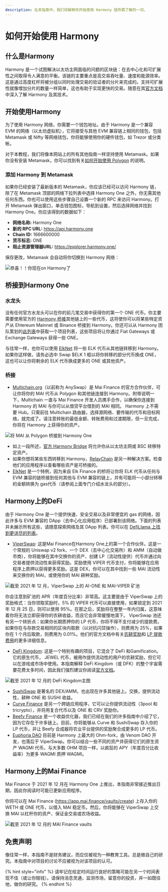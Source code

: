 ```yaml
---
description: 在本指南中，我们将解释你开始使用 Harmony 链所需了解的一切。
---
```


# 如何开始使用 Harmony

## 什么是Harmony

Harmony 是一个试图解决以太坊主网面临的问题的区块链：在去中心化和可扩展性之间取得令人满意的平衡。该链的主要重点是高交易吞吐量、速度和能源效率。这是通过高度杠杆将被分组以同时处理交易的验证者的分片来完成的。支持可扩展性就像增加分片的数量一样简单，这也有助于实现更快的交易。随意在其[官方文档](https://docs.harmony.one/home/general/technology)中深入了解 Harmony 及其技术。

## 开始使用Harmony

为了使用 Harmony 网络，你需要一个钱包地址。由于 Harmony 是一个兼容 EVM 的网络（以太坊虚拟机），它将接受与其他 EVM 兼容链上相同的钱包，包括 Metamask 或 Nifty 等网络钱包，你将能够使用你的硬件钱包，如 Trezor 或分类帐。&#x20;

对于本教程，我们将像本网站上的所有其他指南一样坚持使用 Metamask。如果你没有安装 Metamask，你可以找到有关[如何开始使用 Polygon](../polygon/how-to-get-started-on-polygon.md) 的说明。

### 添加 Harmony 到 Metamask

如果你已经安装了最新版本的 Metamask，你应该已经可以访问 Harmony 链，除了在 Metamask 顶部的网络下拉列表中选择 Harmony One 之外，你无需其他任何东西。你也可以使用这些步骤自己设置一个新的 RPC 来访问 Harmony。打开 Metamask 弹出窗口，单击钱包图标，导航到设置，然后选择网络并找到 Harmony One。你应该得到的数据如下：

* **网络名称:** Harmony One
* **新的 RPC URL:** https://api.harmony.one
* **Chain ID:** 1666600000
* **货币标志:** ONE
* **阻止资源管理器URL:** https://explorer.harmony.one/

保存更改，Metamask 会自动将你切换到 Harmony 网络：

![ 恭喜！！你现在on Harmony了](../../.gitbook/assets/Harmony-onboarding-1.png)

## 桥接到Harmony One

### 水龙头

没有任何官方水龙头可以在你的前几笔交易中获得你的第一个 ONE 代币。你主要需要使用官方的 [Harmony 桥接](https://bridge.harmony.one/erc20)其他链上的一些代币，这将使你可以将某些特定资产从 Ehtereum Mainnet 或 Binance 桥接到 Harmony。你还可以从 Harmony 团队策划的[此列表](https://docs.harmony.one/home/developers/harmony-stack#bridges-fiat-gateways-exchanges)中获取一个项目列表，这些项目将让你通过 Fiat Gateways 或 Exchange Gateways 获得一些 ONE。

与往常一样，也你可以使用 [ElkNet](https://app.elk.finance/#/elknet) 将一些 ELK 代币从其他链转移到 Harmony。如果你这样做，请务必选中 Swap $ELK 1 框以将你转移的部分代币换成 ONE，这也可以让你将剩余的 ELK 代币换成更多的 ONE 或其他资产。

### 桥接

* [Multichain.org](https://app.multichain.org/#/router)（以前称为 AnySwap）是 Mai Finance 的官方合作伙伴，可让你将你的 MAI 代币从 Polygon 和其他链连接到 Harmony。附带说明一下，Multichain 一直与 Mai Finance 开发人员携手合作，以确保你连接到 Harmony 的 MAI 与你可以从借贷平台借到的 MAI 相同。 Harmony 上不需要 Hub。只需前往 Multichain 路由器，选择源网络、要传输的代币和目标网络，就完成了。请注意转账的最低金额、转账费用和过渡期限，但一旦完成，你将在 Harmony 上获得你的资产。

![将 MAI 从 Polygon 桥接到 Harmony One](../../.gitbook/assets/Harmony-onboarding-2.png)

* 如上一段所述，[官方 Harmony Bridge](https://bridge.harmony.one/erc20) 将允许你从以太坊主网或 BSC 转移特定资产。
* 如果你想将某些东西转移到 Harmony，[RelayChain](https://app.relaychain.com/#/cross-chain-bridge-transfer) 是另一种解决方案。检查他们的应用程序以查看哪些资产是可桥接的。
* [ElkNet](https://app.elk.finance/#/elknet) 是一个特例，因为来自 Elk Finance 的桥将让你将 ELK 代币从任何与 EVM 兼容的链桥接到任何其他与 EVM 兼容的链上，并有可能将一小部分转移的金额转换为 gas代币（请参阅上面专门介绍水龙头的部分）。

## Harmony上的DeFi

由于 Harmony One 是一个提供快速、安全交易以及非常便宜的 gas 的网络，因此许多与 EVM 兼容的 DApp（去中心化应用程序）已部署到该网络。下面的列表并未展示所有这些，请随意探索网络及其 DApp 列表。你可以在 [DefiLlama 上找到更详尽的列表](https://defillama.com/chain/Harmony)。

* [ViperSwap](https://viper.exchange/#/swap): 这是Mai Finance在Harmony One上的第一个合作伙伴。这是一个常规的 Uniswap v2 fork、一个 DEX（去中心化交易所）和 AMM（自动做市商），你将能够在其中交换你的资产、创建 LP（流动性提供）代币并通过向交易者提供流动性来获得奖励。奖励使用 VIPER 代币支付，你将能够在应用程序上质押以获得更多奖励。这是 DEX，你可以在其中找到一些 MAI 流动性来交换你的 MAI，或使用你的 MAI 耕种奖励。

![截至 2021 年 12 月，ViperSwap 上的 AI-ONE 和 MAI-VIPER 矿池](../../.gitbook/assets/Harmony-onboarding-3.png)

你会注意到矿池的 APR（年度百分比率）非常高。这主要是由于 ViperSwap 上的奖励格式：当你领取奖励时，5% 的 VIPER 代币可以直接使用，如果锁定到 2021 年 12 月 25 日，则可以使用 95%。在那之后，奖励将在整整一年内归属，这意味着你将无法立即获得你的农耕收益，而且它会非常缓慢地滴下。 ViperSwap 池还有另一个转折点：如果你长期质押你的 LP 代币，你将不得不支付减少的提款费。如果你在与存款交易相同的区块内取款（以对抗闪贷操作），则费用为 25%，如果你在 1 个月后取款，则费用为 0.01%。他们的官方文档中有关[农耕奖励](https://docs.venomdao.org/viper/tokenomics#bbd0)和 [LP 提款费用](https://docs.venomdao.org/viper/fees)的更多详细信息。

* [DeFi Kingdom](https://game.defikingdoms.com/#/): 这是一个特别有趣的项目，它混合了 DeFi 和Gamification。它的原生代币， JEWEL 代币，被用作提供流动性的用户的农耕奖励，但它可以在游戏或市场中使用。本指南解释 DeFi Kingdom（或 DFK）的整个宇宙需要花费太多时间，因此我们强烈建议你阅读[官方文档](https://docs.defikingdoms.com)。

![截至 2021 年 12 月的 DeFi Kingdom主图](../../.gitbook/assets/Harmony-onboarding-4.png)

* [SushiSwap](https://app.sushi.com) 是著名的 DEX/AMM，也出现在许多其他链上。交换，提供流动性，耕种 ONE 和 SUSHI 收益。
* [Curve Finance](https://harmony.curve.fi) 是另一个跨链应用程序，它可以让你提供流动性（3pool 和 tricrypto），并将用复合代币以及 ONE 和 CRV 奖励你。
* [Beefy Finance](https://app.beefy.finance/#/harmony) 是一个收益优化器，我们已经在我们的许多指南中介绍了它，因为它存在于许多链上。目前，你将能够从 Curve 和 SushiSwap 存入你的 LP 代币，并让 Beefy 合成器将农业平台提供的奖励聚合成更多的 LP 代币。
* [Euphoria DAO](https://app.euphoria.money/#/dashboard) 目前是 Harmony 上最大的 Ohm-fork，由 Venom DAO 开发，也落后于 ViperSwap。你可以结合一些不同的资产并获得它们的原生资产 WAGMI 代币。与大多数 OHM 项目一样，以疯狂的 APY（年度百分比收益率）为更多 WAGMI 质押 WAGMI。

## Harmony上的Mai Finance

Mai Finance 于 2021 年 12 月在 Harmony One 上推出，本指南非常接近推出日期，因此你阅读时可能已更新应用程序。&#x20;

你将可以在 Mai Finance (https://app.mai.finance/vaults/create) 上存入你的 WETH 或 ONE 代币，以借入 MAI 稳定币。然后，你将能够在 ViperSwap 上交换 MAI 以杠杆你的资产、保证金交易或农场收益。

![截至 2021 年 12 月的 MAI Finance vaults](../../.gitbook/assets/Harmony-onboarding-5.png)

## 免责声明

像往常一样，本指南不是财务建议，而应仅被视为一种教育工具。总是做自己的研究。本指南中对项目的讨论不应被视为对该项目的认可。

{% hint style="info" %}
请牢记在给定时间运行良好的策略可能在另一个时间表现不佳（或让你赔钱）。请保持消息灵通，监测市场，留意你的投资，并一如既往地，做你的研究。
{% endhint %}

